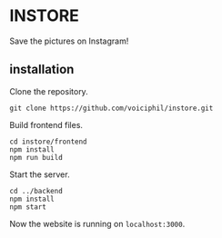 # INSTORE
Save the pictures on Instagram!

## installation
Clone the repository.
```
git clone https://github.com/voiciphil/instore.git
```
Build frontend files.
```
cd instore/frontend
npm install
npm run build
```
Start the server.
```
cd ../backend
npm install
npm start
```
Now the website is running on `localhost:3000`.
